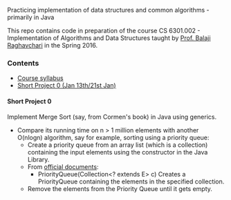 Practicing implementation of data structures and common algorithms - primarily in Java

This repo contains code in preparation of the course CS 6301.002 - Implementation of Algorithms and Data Structures taught by [Prof. Balaji Raghavchari](https://www.utdallas.edu/~rbk) in the Spring 2016.


### **Contents**

* [Course syllabus](https://www.utdallas.edu/~rbk/teach/2016s/syl-CS6301-2016s.pdf)
* [Short Project 0 (Jan 13th/21st Jan)](#shortproject0)


#### Short Project 0
Implement Merge Sort (say, from Cormen's book) in Java using generics.
* Compare its running time on n > 1 million elements with another O(nlogn) algorithm, say for example, sorting using a priority queue:
    * Create a priority queue from an array list (which is a collection) containing the input elements using the constructor in the Java Library.
    * From [official documents](https://docs.oracle.com/javase/7/docs/api/java/util/PriorityQueue.html):
        * PriorityQueue(Collection<? extends E> c)
        Creates a PriorityQueue containing the elements in the specified collection.
    * Remove the elements from the Priority Queue until it gets empty.
